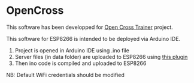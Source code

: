 # OpenCross

This software has been developped for [Open Cross Trainer](https://hackaday.io/project/182839) project.

This software for ESP8266 is intended to be deployed via Arduino IDE.

1. Project is opened in Arduino IDE using .ino file
2. Server files (in data folder) are uploaded to ESP8266 using [this plugin](https://github.com/esp8266/arduino-esp8266fs-plugin)
3. Then ino code is compiled and uploaded to ESP8266

NB: Default WiFi credentials should be modified 
